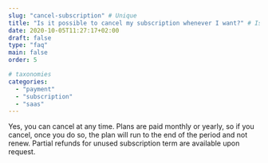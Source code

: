 ```yaml
---
slug: "cancel-subscription" # Unique
title: "Is it possible to cancel my subscription whenever I want?" # Is the question
date: 2020-10-05T11:27:17+02:00
draft: false
type: "faq"
main: false
order: 5

# taxonomies
categories:
  - "payment"
  - "subscription"
  - "saas"
---
```


Yes, you can cancel at any time. Plans are paid monthly or yearly, so if you cancel, once you do so, the plan will run to the end of the period and not renew. Partial refunds for unused subscription term are available upon request.